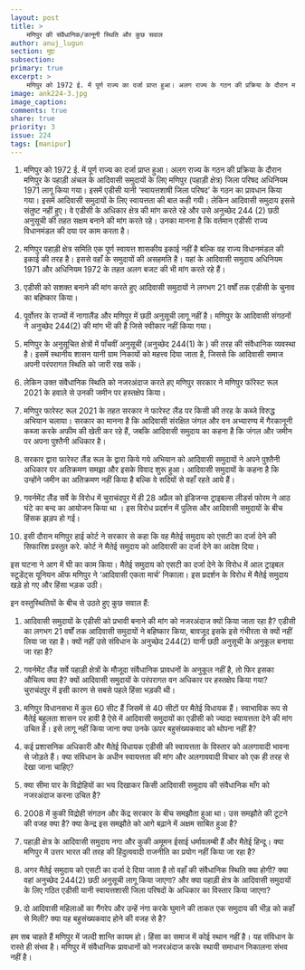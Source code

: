 ```yaml
---
layout: post
title: >
    मणिपुर की संवैधानिक/कानूनी स्थिति और कुछ सवाल
author: anuj_lugun
section: मुद्दा
subsection:
primary: true
excerpt: >
    मणिपुर को 1972 ई. में पूर्ण राज्य का दर्जा प्राप्त हुआ। अलग राज्य के गठन की प्रक्रिया के दौरान मणिपुर के पहाड़ी अंचल के आदिवासी समुदायों के लिए मणिपुर (पहाड़ी क्षेत्र) जिला परिषद अधिनियम 1971 लागू किया गया। इसमें एडीसी यानी ‘स्वायत्तशाषी जिला परिषद’ के गठन का प्रावधान किया गया।
image: ank224-3.jpg
image_caption: 
comments: true
share: true
priority: 3
issue: 224
tags: [manipur]
---
```


1. मणिपुर को 1972 ई. में पूर्ण राज्य का दर्जा प्राप्त हुआ। अलग राज्य के गठन की प्रक्रिया के दौरान मणिपुर के पहाड़ी अंचल के आदिवासी समुदायों के लिए मणिपुर (पहाड़ी क्षेत्र) जिला परिषद अधिनियम 1971 लागू किया गया। इसमें एडीसी यानी ‘स्वायत्तशाषी जिला परिषद’ के गठन का प्रावधान किया गया। इसमें आदिवासी समुदायों के लिए स्वायत्तता की बात कही गयी। लेकिन आदिवासी समुदाय इससे संतुष्ट नहीं हुए। वे एडीसी के अधिकार क्षेत्र की मांग करते रहे और उसे अनुच्छेद 244 (2) छठी अनुसूची की तहत सक्षम बनाने की मांग करते रहे। उनका मानना है कि वर्तमान एडीसी राज्य विधानमंडल की दया पर काम करता है।

2. मणिपुर पहाड़ी क्षेत्र समिति एक पूर्ण स्वायत्त शासकीय इकाई नहीं है बल्कि वह राज्य विधानमंडल की इकाई की तरह है। इससे वहाँ के समुदायों की असहमति है। यहां के आदिवासी समुदाय अधिनियम 1971 और अधिनियम 1972 के तहत अलग बजट की भी मांग करते रहे हैं।

3. एडीसी को सशक्त बनाने की मांग करते हुए आदिवासी समुदायों ने लगभग 21 वर्षों तक एडीसी के चुनाव का बहिष्कार किया।

4. पूर्वोत्तर के राज्यों में नागालैंड और मणिपुर में छठी अनुसूची लागू नहीं है। मणिपुर के आदिवासी संगठनों ने अनुच्छेद 244(2) की मांग भी की है जिसे स्वीकार नहीं किया गया।

5. मणिपुर के अनुसूचित क्षेत्रों में पाँचवीं अनुसूची (अनुच्छेद 244(1) के ) की तरह की संवैधानिक व्यवस्था है। इसमें स्थानीय शासन यानी ग्राम निकायों को महत्त्व दिया जाता है, जिससे कि आदिवासी समाज अपनी परंपरागत स्थिति को जारी रख सकें।

6. लेकिन उक्त संवैधानिक स्थिति को नजरअंदाज करते हए मणिपुर सरकार ने मणिपुर फॉरेस्ट रूल 2021 के हवाले से उनकी जमीन पर हस्तक्षेप किया।

7. मणिपुर फारेस्ट रूल 2021 के तहत सरकार ने फारेस्ट लैंड पर किसी की तरह के कब्जे विरुद्ध अभियान चलाया। सरकार का मानना है कि आदिवासी संरक्षित जंगल और वन अभ्यारण्य में गैरकानूनी कब्जा करके अफीम की खेती कर रहे हैं, जबकि आदिवासी समुदाय का कहना है कि जंगल और जमीन पर अपना पुश्तैनी अधिकार है।

8. सरकार द्वारा फारेस्ट लैंड रूल के द्वारा किये गये अभियान को आदिवासी समुदायों ने अपने पुश्तैनी अधिकार पर अतिक्रमण समझा और इसके विवाद शुरू हुआ। आदिवासी समुदायों के कहना है कि उन्होंने जमीन का अतिक्रमण नहीं किया है बल्कि वे सदियों से वहाँ रहते आये हैं।

9. गवर्नमेंट लैंड सर्वे के विरोध में चुराचंदपुर में ही 28 अप्रैल को इंडिजन्स  ट्राइबल्स लीडर्स फोरम ने आठ घंटे का बन्द का आयोजन किया था । इस विरोध प्रदर्शन में पुलिस और आदिवासी समुदायों के बीच हिंसक झड़प हो गई।

10. इसी दौरान मणिपुर हाई कोर्ट ने सरकार से कहा कि वह मैतेई समुदाय को एसटी का दर्जा देने की सिफारिश प्रस्तुत करे. कोर्ट ने मैतेई समुदाय को आदिवासी का दर्जा देने का आदेश दिया।

इस घटना ने आग में घी का काम किया। मैतेई समुदाय को एसटी का दर्जा देने के विरोध में आल ट्राइबल स्टूडेंट्स यूनियन ऑफ मणिपुर ने ‘आदिवासी एकता मार्च’ निकाला। इस प्रदर्शन के विरोध में मैतेई समुदाय खड़े हो गए और हिंसा भड़क उठी।

इन वस्तुस्थितियों के बीच से उठते हुए कुछ सवाल हैं:

1. आदिवासी समुदायों के  एडीसी को प्रभावी बनाने की मांग को नजरअंदाज क्यों किया जाता रहा है?
एडीसी का लगभग 21 वर्षों तक आदिवासी समुदायों ने बहिष्कार किया, बावजूद इसके इसे गंभीरता से क्यों नहीं लिया जा रहा है। क्यों नहीं उसे संविधान के अनुच्छेद 244(2) यानी छठी अनुसूची के अनुकूल बनाया जा रहा है?

2. गवर्नमेंट लैंड सर्वे पहाड़ी क्षेत्रों के मौजूदा संवैधानिक प्रावधनों के अनुकूल नहीं है, तो फिर इसका औचित्य क्या है? क्यों आदिवासी समुदायों के परंपरागत वन अधिकार पर हस्तक्षेप किया गया? चुराचंदपुर में इसी कारण से सबसे पहले हिंसा भड़की थी।

3. मणिपुर विधानसभा में कुल 60 सीट हैं जिसमें से 40 सीटों पर मैतेई विधायक हैं। स्वाभाविक रूप से मैतेई बहुलता शासन पर हावी है ऐसे में आदिवासी समुदायों का एडीसी को ज्यादा स्वायत्तता देने की मांग उचित है। इसे लागू नहीं किया जाना क्या उनके ऊपर बहुसंख्यकवाद को थोपना नहीं है?

4. कई प्रशासनिक अधिकारी और मैतेई विधायक एडीसी की स्वायत्तता के विस्तार को अलगावादी भावना से जोड़ते हैं। क्या संविधान के अधीन स्वायत्तता की मांग और अलगाववादी विचार को एक ही तरह से देखा जाना चाहिए?

5. क्या सीमा पार के विद्रोहियों का भय दिखाकर किसी आदिवासी समुदाय की संवैधानिक माँग को नजरअंदाज करना उचित है?

6. 2008 में कुकी विद्रोही संगठन और केंद्र सरकार के बीच समझौता हुआ था। उस समझौते की टूटने की वजह क्या है? क्या केन्द्र इस समझौते को आगे बढ़ाने में अक्षम साबित हुआ है?

7. पहाड़ी क्षेत्र के आदिवासी समुदाय नगा और कुकी अमूमन ईसाई धर्मावलम्बी हैं और मैतेई हिन्दू। क्या मणिपुर में उत्तर भारत की तरह की हिंदुत्ववादी राजनीति का प्रयोग नहीं किया जा रहा है?

8. अगर मैतेई समुदाय को एसटी का दर्जा दे दिया जाता है तो वहाँ की संवैधानिक स्थिति क्या होगी? क्या वहां अनुच्छेद 244(2) छठी अनुसूची लागू किया जाएगा? और क्या पहाड़ी क्षेत्र के आदिवासी समुदायों के लिए गठित एडीसी यानी स्वायत्तशासी जिला परिषदों के अधिकार का विस्तार किया जाएगा?

9. दो आदिवासी महिलाओं का गैंगरेप और उन्हें नंगा करके घुमाने की ताकत एक समुदाय की भीड़ को कहाँ से मिली? क्या यह बहुसंख्यकवाद होने की वजह से है?

हम सब चाहते हैं मणिपुर में जल्दी शान्ति कायम हो। हिंसा का समाज में कोई स्थान नहीं है। यह संविधान के रास्ते ही संभव है। मणिपुर में संवैधानिक प्रावधानों को नजरअंदाज करके स्थायी समाधान निकालना संभव नहीं है।
